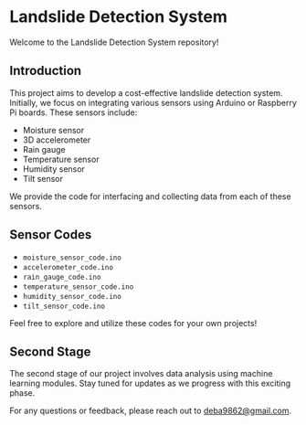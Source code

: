# Landslide Detection System

Welcome to the Landslide Detection System repository!

## Introduction
This project aims to develop a cost-effective landslide detection system. Initially, we focus on integrating various sensors using Arduino or Raspberry Pi boards. These sensors include:
- Moisture sensor
- 3D accelerometer
- Rain gauge
- Temperature sensor
- Humidity sensor
- Tilt sensor

We provide the code for interfacing and collecting data from each of these sensors.

## Sensor Codes
- `moisture_sensor_code.ino`
- `accelerometer_code.ino`
- `rain_gauge_code.ino`
- `temperature_sensor_code.ino`
- `humidity_sensor_code.ino`
- `tilt_sensor_code.ino`

Feel free to explore and utilize these codes for your own projects!

## Second Stage
The second stage of our project involves data analysis using machine learning modules. Stay tuned for updates as we progress with this exciting phase.

For any questions or feedback, please reach out to [deba9862@gmail.com](mailto:deba9862@gmail.com).

